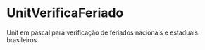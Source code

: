 # UnitVerificaFeriado
Unit em pascal para verificação de feriados nacionais e estaduais brasileiros
